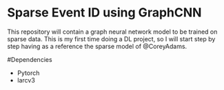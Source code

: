 # Sparse Event ID using GraphCNN 

This repository will contain a graph neural network model to be trained on sparse data. This is my first time doing a DL project, so I will start step by step having as a reference the sparse model of @CoreyAdams. 





#Dependencies 

- Pytorch 
- larcv3 
